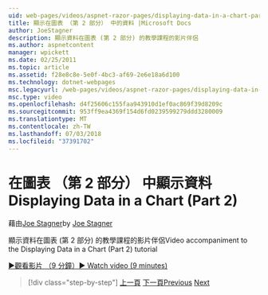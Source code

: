 ```yaml
---
uid: web-pages/videos/aspnet-razor-pages/displaying-data-in-a-chart-part-2
title: 顯示在圖表 （第 2 部分） 中的資料 |Microsoft Docs
author: JoeStagner
description: 顯示資料在圖表 (第 2 部分) 的教學課程的影片伴侶
ms.author: aspnetcontent
manager: wpickett
ms.date: 02/25/2011
ms.topic: article
ms.assetid: f28e8c8e-5e0f-4bc3-af69-2e6e18a6d100
ms.technology: dotnet-webpages
msc.legacyurl: /web-pages/videos/aspnet-razor-pages/displaying-data-in-a-chart-part-2
msc.type: video
ms.openlocfilehash: d4f25606c155faa943910d1ef0ac869f39d8209c
ms.sourcegitcommit: 953ff9ea4369f154d6fd0239599279ddd3280009
ms.translationtype: MT
ms.contentlocale: zh-TW
ms.lasthandoff: 07/03/2018
ms.locfileid: "37391702"
---
```

<a name="displaying-data-in-a-chart-part-2"></a><span data-ttu-id="42e0b-103">在圖表 （第 2 部分） 中顯示資料</span><span class="sxs-lookup"><span data-stu-id="42e0b-103">Displaying Data in a Chart (Part 2)</span></span>
====================
<span data-ttu-id="42e0b-104">藉由[Joe Stagner](https://github.com/JoeStagner)</span><span class="sxs-lookup"><span data-stu-id="42e0b-104">by [Joe Stagner](https://github.com/JoeStagner)</span></span>

<span data-ttu-id="42e0b-105">顯示資料在圖表 (第 2 部分) 的教學課程的影片伴侶</span><span class="sxs-lookup"><span data-stu-id="42e0b-105">Video accompaniment to the Displaying Data in a Chart (Part 2) tutorial</span></span>

[<span data-ttu-id="42e0b-106">&#9654;觀看影片 （9 分鐘）</span><span class="sxs-lookup"><span data-stu-id="42e0b-106">&#9654; Watch video (9 minutes)</span></span>](https://channel9.msdn.com/Blogs/ASP-NET-Site-Videos/displaying-data-in-a-chart-part-2)

> [!div class="step-by-step"]
> <span data-ttu-id="42e0b-107">[上一頁](displaying-data-in-a-chart-part-1.md)
> [下一頁](working-with-files.md)</span><span class="sxs-lookup"><span data-stu-id="42e0b-107">[Previous](displaying-data-in-a-chart-part-1.md)
[Next](working-with-files.md)</span></span>
